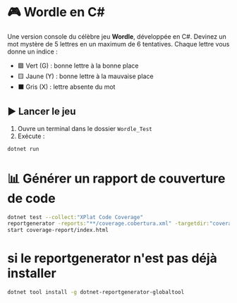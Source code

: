 # 🎮 Wordle en C#

Une version console du célèbre jeu **Wordle**, développée en C#. Devinez un mot mystère de 5 lettres en un maximum de 6 tentatives. Chaque lettre vous donne un indice :

- 🟩 Vert (G) : bonne lettre à la bonne place  
- 🟨 Jaune (Y) : bonne lettre à la mauvaise place  
- ⬛ Gris (X) : lettre absente du mot

## ▶️ Lancer le jeu

1. Ouvre un terminal dans le dossier `Wordle_Test`
2. Exécute :

```bash
dotnet run
```

# 📊 Générer un rapport de couverture de code

```bash
dotnet test --collect:"XPlat Code Coverage"
reportgenerator -reports:"**/coverage.cobertura.xml" -targetdir:"coverage-report"
start coverage-report/index.html
```

# si le reportgenerator n'est pas déjà installer 

```bash
dotnet tool install -g dotnet-reportgenerator-globaltool
```